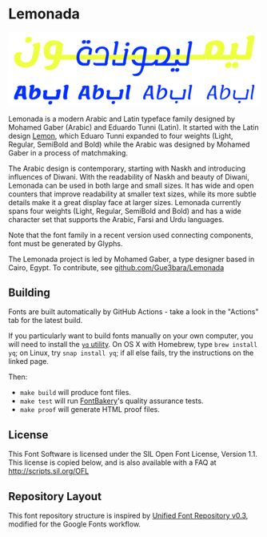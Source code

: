 # Lemonada

![Sample](documentation/sample.png)

Lemonada is a modern Arabic and Latin typeface family designed by Mohamed Gaber (Arabic) and Eduardo Tunni (Latin). 
It started with the Latin design [Lemon](https://www.google.com/fonts/specimen/Lemon), which Eduaro Tunni expanded to four weights (Light, Regular, SemiBold and Bold) while the Arabic was designed by Mohamed Gaber in a process of matchmaking.

The Arabic design is contemporary, starting with Naskh and introducing influences of Diwani. 
With the readability of Naskh and beauty of Diwani, Lemonada can be used in both large and small sizes. 
It has wide and open counters that improve readability at smaller text sizes, while its more subtle details make it a great display face at larger sizes.
Lemonada currently spans four weights (Light, Regular, SemiBold and Bold) and has a wide character set that supports the Arabic, Farsi and Urdu languages.

Note that the font family in a recent version used connecting components, font must be generated by Glyphs.

The Lemonada project is led by Mohamed Gaber, a type designer based in Cairo, Egypt. 
To contribute, see [github.com/Gue3bara/Lemonada](https://github.com/Gue3bara/Lemonada)

## Building

Fonts are built automatically by GitHub Actions - take a look in the "Actions" tab for the latest build.

If you particularly want to build fonts manually on your own computer, you will need to install the [`yq` utility](https://github.com/mikefarah/yq). On OS X with Homebrew, type `brew install yq`; on Linux, try `snap install yq`; if all else fails, try the instructions on the linked page.

Then:

* `make build` will produce font files.
* `make test` will run [FontBakery](https://github.com/googlefonts/fontbakery)'s quality assurance tests.
* `make proof` will generate HTML proof files.

## License

This Font Software is licensed under the SIL Open Font License, Version 1.1.
This license is copied below, and is also available with a FAQ at
http://scripts.sil.org/OFL

## Repository Layout

This font repository structure is inspired by [Unified Font Repository v0.3](https://github.com/unified-font-repository/Unified-Font-Repository), modified for the Google Fonts workflow.

